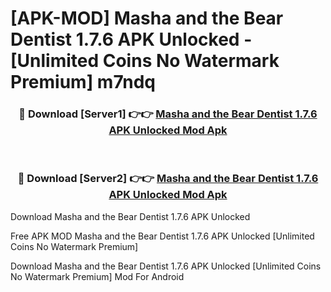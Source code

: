 # [APK-MOD] Masha and the Bear  Dentist 1.7.6 APK Unlocked - [Unlimited Coins No Watermark Premium] m7ndq



<div align="center">
<h3>🔴 Download [Server1] 👉👉 <a href="https://momento.my/?title=Masha_and_the_Bear__Dentist_1.7.6_APK_Unlocked">Masha and the Bear  Dentist 1.7.6 APK Unlocked Mod Apk</a></h3><br>

<h3>🔴 Download [Server2] 👉👉 <a href="https://momento.my/?title=Masha_and_the_Bear__Dentist_1.7.6_APK_Unlocked">Masha and the Bear  Dentist 1.7.6 APK Unlocked Mod Apk</a></h3>
</div>



Download Masha and the Bear  Dentist 1.7.6 APK Unlocked 

Free APK MOD Masha and the Bear  Dentist 1.7.6 APK Unlocked [Unlimited Coins No Watermark Premium]

Download Masha and the Bear  Dentist 1.7.6 APK Unlocked [Unlimited Coins No Watermark Premium] Mod For Android
